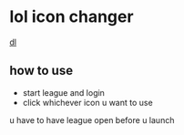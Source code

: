 # lol icon changer

[dl](https://github.com/auzxo/icon-changer/releases/download/1/Summoner.Icon.change.zip)

## how to use
* start league and login
* click whichever icon u want to use

u have to have league open before u launch
